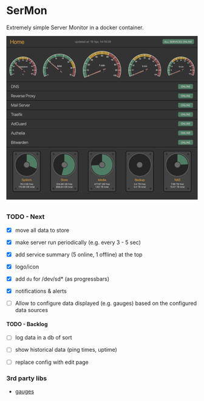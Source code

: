 # SerMon
Extremely simple Server Monitor in a docker container.

![Screemshot](screenshot.png)

### TODO - Next
- [x] move all data to store
- [x] make server run periodically (e.g. every 3 - 5 sec)
- [x] add service summary (5 online, 1 offline) at the top
- [x] logo/icon
- [x] add `du` for /dev/sd* (as progressbars)
- [x] notifications & alerts
- [ ] Allow to configure data displayed (e.g. gauges) based on the configured data sources


#### TODO - Backlog
- [ ] log data in a db of sort
- [ ] show historical data (ping times, uptime)
- [ ] replace config with edit page




### 3rd party libs
- [gauges](https://canvas-gauges.com/)
